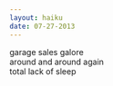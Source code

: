 ```yaml
---
layout: haiku
date: 07-27-2013
---
```


garage sales galore<br>
around and around again<br>
total lack of sleep
